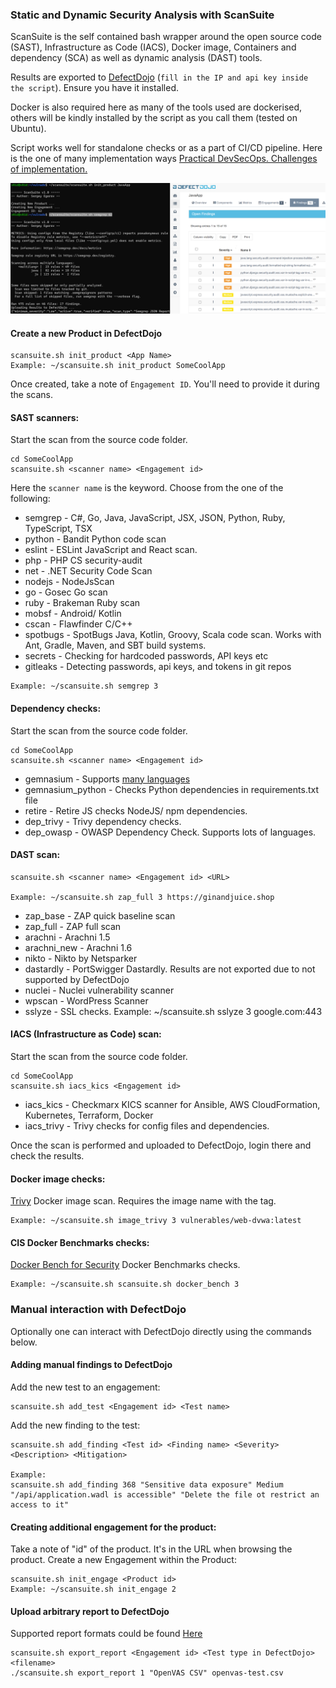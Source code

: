
### Static and Dynamic Security Analysis with ScanSuite 

ScanSuite is the self contained bash wrapper around the open source code (SAST), Infrastructure as Code (IACS), Docker image, Containers and dependency (SCA) as well as dynamic analysis (DAST) tools.

Results are exported to [DefectDojo](https://github.com/DefectDojo/django-DefectDojo) (`fill in the IP and api key inside the script`). Ensure you have it installed. 

Docker is also required here as many of the tools used are dockerised, others will be kindly installed by the script as you call them (tested on Ubuntu).

Script works well for standalone checks or as a part of CI/CD pipeline. Here is the one of many implementation ways [Practical DevSecOps. Challenges of implementation.](https://github.com/cepxeo/presentations/blob/master/Practical_DevSecOps.pdf)

![](img/scansuite.png)

#### Create a new Product in DefectDojo

```
scansuite.sh init_product <App Name>
Example: ~/scansuite.sh init_product SomeCoolApp
```

Once created, take a note of `Engagement ID`. You'll need to provide it during the scans.

#### SAST scanners:

Start the scan from the source code folder.

```
cd SomeCoolApp
scansuite.sh <scanner name> <Engagement id> 
```
Here the `scanner name` is the keyword. Choose from the one of the following:

* semgrep     - C#, Go, Java, JavaScript, JSX, JSON, Python, Ruby, TypeScript, TSX
* python      - Bandit Python code scan
* eslint      - ESLint JavaScript and React scan.
* php         - PHP CS security-audit
* net         - .NET Security Code Scan
* nodejs      - NodeJsScan
* go          - Gosec Go scan
* ruby        - Brakeman Ruby scan
* mobsf       - Android/ Kotlin
* cscan       - Flawfinder C/C++
* spotbugs    - SpotBugs Java, Kotlin, Groovy, Scala code scan. Works with Ant, Gradle, Maven, and SBT build systems.
* secrets     - Checking for hardcoded passwords, API keys etc
* gitleaks    - Detecting passwords, api keys, and tokens in git repos

```
Example: ~/scansuite.sh semgrep 3
```

#### Dependency checks:

Start the scan from the source code folder.

```
cd SomeCoolApp
scansuite.sh <scanner name> <Engagement id> 
```

* gemnasium   - Supports [many languages](https://docs.gitlab.com/ee/user/application_security/dependency_scanning/)
* gemnasium_python - Checks Python dependencies in requirements.txt file
* retire      - Retire JS checks NodeJS/ npm dependencies.
* dep_trivy   - Trivy dependency checks.
* dep_owasp   - OWASP Dependency Check. Supports lots of languages.

#### DAST scan:

```
scansuite.sh <scanner name> <Engagement id> <URL>

Example: ~/scansuite.sh zap_full 3 https://ginandjuice.shop
```

* zap_base     - ZAP quick baseline scan
* zap_full     - ZAP full scan
* arachni      - Arachni 1.5
* arachni_new  - Arachni 1.6
* nikto        - Nikto by Netsparker
* dastardly    - PortSwigger Dastardly. Results are not exported due to not supported by DefectDojo
* nuclei       - Nuclei vulnerability scanner
* wpscan       - WordPress Scanner
* sslyze       - SSL checks. Example: ~/scansuite.sh sslyze 3 google.com:443

#### IACS (Infrastructure as Code) scan:

Start the scan from the source code folder.

```
cd SomeCoolApp
scansuite.sh iacs_kics <Engagement id> 
```

* iacs_kics - Checkmarx KICS scanner for Ansible, AWS CloudFormation, Kubernetes, Terraform, Docker
* iacs_trivy - Trivy checks for config files and dependencies.

Once the scan is performed and uploaded to DefectDojo, login there and check the results.

#### Docker image checks:

[Trivy](https://github.com/aquasecurity/trivy) Docker image scan. Requires the image name with the tag.

```
Example: ~/scansuite.sh image_trivy 3 vulnerables/web-dvwa:latest                  
```

#### CIS Docker Benchmarks checks:

[Docker Bench for Security](https://github.com/docker/docker-bench-security) Docker Benchmarks checks.

```
Example: ~/scansuite.sh scansuite.sh docker_bench 3              
```

### Manual interaction with DefectDojo

Optionally one can interact with DefectDojo directly using the commands below.

#### Adding manual findings to DefectDojo

Add the new test to an engagement:

```
scansuite.sh add_test <Engagement id> <Test name>
```

Add the new finding to the test:

```
scansuite.sh add_finding <Test id> <Finding name> <Severity> <Description> <Mitigation>

Example:
scansuite.sh add_finding 368 "Sensitive data exposure" Medium "/api/application.wadl is accessible" "Delete the file ot restrict an access to it"
```

#### Creating additional engagement for the product:

Take a note of "id" of the product. It's in the URL when browsing the product. 
Create a new Engagement within the Product:

```
scansuite.sh init_engage <Product id>        
Example: ~/scansuite.sh init_engage 2
```

#### Upload arbitrary report to DefectDojo

Supported report formats could be found [Here](https://defectdojo.github.io/django-DefectDojo/integrations/parsers/)

```
scansuite.sh export_report <Engagement id> <Test type in DefectDojo> <filename>
./scansuite.sh export_report 1 "OpenVAS CSV" openvas-test.csv
```